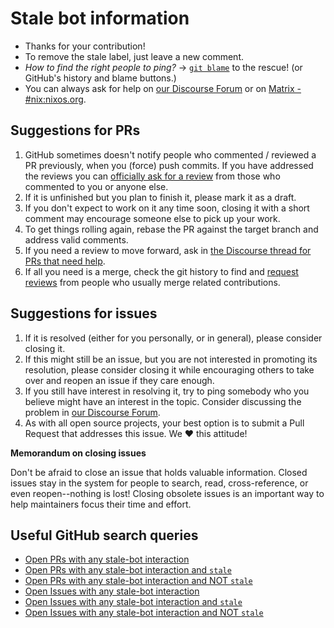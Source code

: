# Stale bot information

- Thanks for your contribution!
- To remove the stale label, just leave a new comment.
- _How to find the right people to ping?_ &rarr; [`git blame`](https://git-scm.com/docs/git-blame) to the rescue! (or GitHub's history and blame buttons.)
- You can always ask for help on [our Discourse Forum](https://discourse.nixos.org/) or on [Matrix - #nix:nixos.org](https://matrix.to/#/#nix:nixos.org).

## Suggestions for PRs

1. GitHub sometimes doesn't notify people who commented / reviewed a PR previously, when you (force) push commits. If you have addressed the reviews you can [officially ask for a review](https://docs.github.com/en/free-pro-team@latest/github/collaborating-with-issues-and-pull-requests/requesting-a-pull-request-review) from those who commented to you or anyone else.
2. If it is unfinished but you plan to finish it, please mark it as a draft.
3. If you don't expect to work on it any time soon, closing it with a short comment may encourage someone else to pick up your work.
4. To get things rolling again, rebase the PR against the target branch and address valid comments.
5. If you need a review to move forward, ask in [the Discourse thread for PRs that need help](https://discourse.nixos.org/t/prs-in-distress/3604).
6. If all you need is a merge, check the git history to find and [request reviews](https://docs.github.com/en/github/collaborating-with-issues-and-pull-requests/requesting-a-pull-request-review) from people who usually merge related contributions.

## Suggestions for issues

1. If it is resolved (either for you personally, or in general), please consider closing it.
2. If this might still be an issue, but you are not interested in promoting its resolution, please consider closing it while encouraging others to take over and reopen an issue if they care enough.
3. If you still have interest in resolving it, try to ping somebody who you believe might have an interest in the topic. Consider discussing the problem in [our Discourse Forum](https://discourse.nixos.org/).
4. As with all open source projects, your best option is to submit a Pull Request that addresses this issue. We :heart: this attitude!

**Memorandum on closing issues**

Don't be afraid to close an issue that holds valuable information. Closed issues stay in the system for people to search, read, cross-reference, or even reopen--nothing is lost! Closing obsolete issues is an important way to help maintainers focus their time and effort.

## Useful GitHub search queries

- [Open PRs with any stale-bot interaction](https://github.com/NixOS/nix/pulls?q=is%3Apr+is%3Aopen+commenter%3Aapp%2Fstale+)
- [Open PRs with any stale-bot interaction and `stale`](https://github.com/NixOS/nix/pulls?q=is%3Apr+is%3Aopen+commenter%3Aapp%2Fstale+label%3A%22stale%22)
- [Open PRs with any stale-bot interaction and NOT `stale`](https://github.com/NixOS/nix/pulls?q=is%3Apr+is%3Aopen+commenter%3Aapp%2Fstale+-label%3A%22stale%22+)
- [Open Issues with any stale-bot interaction](https://github.com/NixOS/nix/issues?q=is%3Aissue+is%3Aopen+commenter%3Aapp%2Fstale+)
- [Open Issues with any stale-bot interaction and `stale`](https://github.com/NixOS/nix/issues?q=is%3Aissue+is%3Aopen+commenter%3Aapp%2Fstale+label%3A%22stale%22+)
- [Open Issues with any stale-bot interaction and NOT `stale`](https://github.com/NixOS/nix/issues?q=is%3Aissue+is%3Aopen+commenter%3Aapp%2Fstale+-label%3A%22stale%22+)
